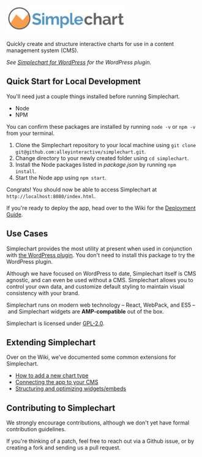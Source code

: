 # ![Simplechart](docs/lib/images/logo.png)

Quickly create and structure interactive charts for use in a content management system (CMS).

*See [Simplechart for WordPress](https://github.com/alleyinteractive/wordpress-simplechart) for the WordPress plugin.*

## Quick Start for Local Development
You'll need just a couple things installed before running Simplechart.

- Node
- NPM

You can confirm these packages are installed by running `node -v` or `npm -v` from your terminal.

1. Clone the Simplechart repository to your local machine using `git clone git@github.com:alleyinteractive/simplechart.git`.
2. Change directory to your newly created folder using `cd simplechart`.
3. Install the Node packages listed in *package.json* by running `npm install`.
4. Start the Node app using `npm start`.

Congrats! You should now be able to access Simplechart at `http://localhost:8080/index.html`.

If you're ready to deploy the app, head over to the Wiki for the [Deployment Guide](TK).

## Use Cases
Simplechart provides the most utility at present when used in conjunction with [the WordPress plugin](https://github.com/alleyinteractive/wordpress-simplechart). You don't need to install this package to try the WordPress plugin.

Although we have focused on WordPress to date, Simplechart itself is CMS agnostic, and can even be used without a CMS. Simplechart allows you to control your own data, and customize default styling to maintain visual consistency with your brand.

Simplechart runs on modern web technology – React, WebPack, and ES5 – and Simplechart widgets are **AMP-compatible** out of the box.

Simplechart is licensed under [GPL-2.0](https://wordpress.org/about/gpl/).

## Extending Simplechart
Over on the Wiki, we've documented some common extensions for Simplechart.

- [How to add a new chart type]()
- [Connecting the app to your CMS]()
- [Structuring and optimizing widgets/embeds]()

## Contributing to Simplechart
We strongly encourage contributions, although we don't yet have formal contribution guidelines.

If you're thinking of a patch, feel free to reach out via a Github issue, or by creating a fork and sending us a pull request. 
